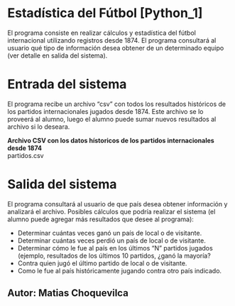 # Estadística del Fútbol [Python_1]
El programa consiste en realizar cálculos y estadística del fútbol internacional utilizando registros desde 1874. El programa consultará al usuario qué tipo de información desea obtener de un determinado equipo (ver detalle en salida del sistema).

# Entrada del sistema
El programa recibe un archivo “csv” con todos los resultados históricos de los partidos internacionales jugados desde 1874. Este archivo se lo proveerá al alumno, luego el alumno puede sumar nuevos resultados al archivo si lo deseara.

__Archivo CSV con los datos hístoricos de los partidos internacionales desde 1874__\
partidos.csv

# Salida del sistema
El programa consultará al usuario de que país desea obtener información y analizará el archivo. Posibles cálculos que podría realizar el sistema (el alumno puede agregar más resultados que desee al programa):
- Determinar cuántas veces ganó un país de local o de visitante.
- Determinar cuántas veces perdió un país de local o de visitante.
- Determinar cómo le fue al país en los últimos “N” partidos jugados (ejemplo, resultados de los últimos 10 partidos, ¿ganó la mayoría?
- Contra quien jugó el último partido de local o de visitante.
- Como le fue al país históricamente jugando contra otro país indicado.

## Autor: Matias Choquevilca